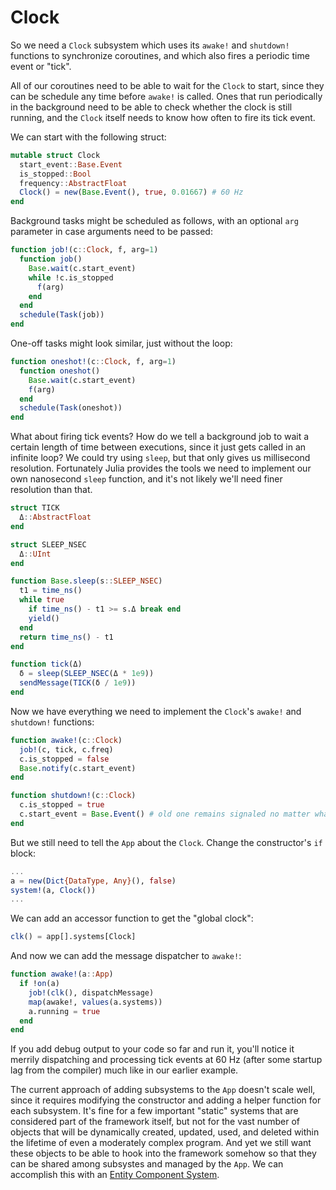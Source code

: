 # Clock

So we need a `Clock` subsystem which uses its `awake!` and `shutdown!` functions to synchronize coroutines, and which also fires a periodic time event or "tick".

All of our coroutines need to be able to wait for the `Clock` to start, since they can be schedule any time before `awake!` is called. Ones that run periodically in the background need to be able to check whether the clock is still running, and the `Clock` itself needs to know how often to fire its tick event.

We can start with the following struct:

```julia
mutable struct Clock
  start_event::Base.Event
  is_stopped::Bool
  frequency::AbstractFloat
  Clock() = new(Base.Event(), true, 0.01667) # 60 Hz
end
```

Background tasks might be scheduled as follows, with an optional `arg` parameter in case arguments need to be passed:

```julia
function job!(c::Clock, f, arg=1)
  function job()
    Base.wait(c.start_event)
    while !c.is_stopped
      f(arg)
    end
  end
  schedule(Task(job))
end
```

One-off tasks might look similar, just without the loop:

```julia
function oneshot!(c::Clock, f, arg=1)
  function oneshot()
    Base.wait(c.start_event)
    f(arg)
  end
  schedule(Task(oneshot))
end
```

What about firing tick events? How do we tell a background job to wait a certain length of time between executions, since it just gets called in an infinite loop? We could try using `sleep`, but that only gives us millisecond resolution. Fortunately Julia provides the tools we need to implement our own nanosecond `sleep` function, and it's not likely we'll need finer resolution than that.

```julia
struct TICK
  Δ::AbstractFloat
end

struct SLEEP_NSEC
  Δ::UInt
end

function Base.sleep(s::SLEEP_NSEC)
  t1 = time_ns()
  while true
    if time_ns() - t1 >= s.Δ break end
    yield()
  end
  return time_ns() - t1
end

function tick(Δ)
  δ = sleep(SLEEP_NSEC(Δ * 1e9))
  sendMessage(TICK(δ / 1e9))
end
```

Now we have everything we need to implement the `Clock`'s `awake!` and `shutdown!` functions:

```julia
function awake!(c::Clock)
  job!(c, tick, c.freq)
  c.is_stopped = false
  Base.notify(c.start_event)
end

function shutdown!(c::Clock)
  c.is_stopped = true
  c.start_event = Base.Event() # old one remains signaled no matter what, replace
end
```

But we still need to tell the `App` about the `Clock`. Change the constructor's `if` block:

```julia
...
a = new(Dict{DataType, Any}(), false)
system!(a, Clock())
...
```

We can add an accessor function to get the "global clock":

```julia
clk() = app[].systems[Clock]
```

And now we can add the message dispatcher to `awake!`:

```julia
function awake!(a::App)
  if !on(a)
    job!(clk(), dispatchMessage)
    map(awake!, values(a.systems))
    a.running = true
  end
end
```

If you add debug output to your code so far and run it, you'll notice it merrily dispatching and processing tick events at 60 Hz (after some startup lag from the compiler) much like in our earlier example.

The current approach of adding subsystems to the `App` doesn't scale well, since it requires modifying the constructor and adding a helper function for each subsystem. It's fine for a few important "static" systems that are considered part of the framework itself, but not for the vast number of objects that will be dynamically created, updated, used, and deleted within the lifetime of even a moderately complex program. And yet we still want these objects to be able to hook into the framework somehow so that they can be shared among subsystes and managed by the `App`. We can accomplish this with an [Entity Component System](https://en.wikipedia.org/wiki/Entity_component_system).